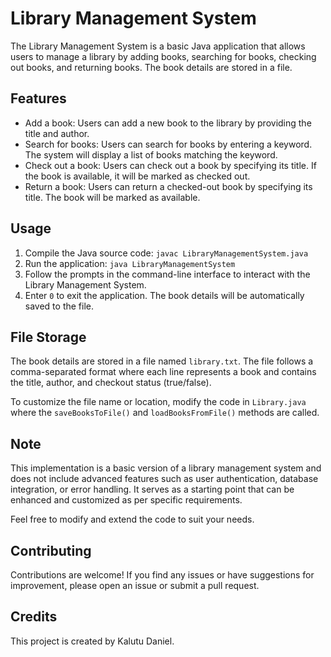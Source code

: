 # Library Management System
The Library Management System is a basic Java application that allows users to manage a library by adding books, searching for books, checking out books, and returning books. The book details are stored in a file.

## Features
- Add a book: Users can add a new book to the library by providing the title and author.
- Search for books: Users can search for books by entering a keyword. The system will display a list of books matching the keyword.
- Check out a book: Users can check out a book by specifying its title. If the book is available, it will be marked as checked out.
- Return a book: Users can return a checked-out book by specifying its title. The book will be marked as available.

## Usage
1. Compile the Java source code: `javac LibraryManagementSystem.java`
2. Run the application: `java LibraryManagementSystem`
3. Follow the prompts in the command-line interface to interact with the Library Management System.
4. Enter `0` to exit the application. The book details will be automatically saved to the file.

## File Storage
The book details are stored in a file named `library.txt`. The file follows a comma-separated format where each line represents a book and contains the title, author, and checkout status (true/false).

To customize the file name or location, modify the code in `Library.java` where the `saveBooksToFile()` and `loadBooksFromFile()` methods are called.

## Note
This implementation is a basic version of a library management system and does not include advanced features such as user authentication, database integration, or error handling. It serves as a starting point that can be enhanced and customized as per specific requirements.

Feel free to modify and extend the code to suit your needs.

## Contributing
Contributions are welcome! If you find any issues or have suggestions for improvement, please open an issue or submit a pull request.

## Credits
This project is created by Kalutu Daniel.


